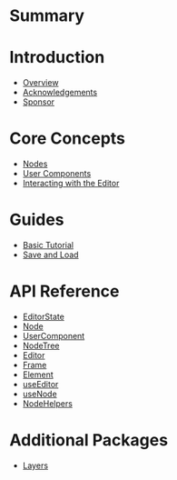 # Summary

# Introduction

- [Overview](./overview.md)
- [Acknowledgements](./acknowledgements.md)
- [Sponsor](./sponsor.md)

# Core Concepts

- [Nodes](./concepts/nodes.md)
- [User Components](./concepts/user-components.md)
- [Interacting with the Editor](./concepts/editor.md)

# Guides

- [Basic Tutorial](./guides/basic-tutorial.md)
- [Save and Load](./guides/save-load.md)

# API Reference

- [EditorState]()
- [Node]()
- [UserComponent]()
- [NodeTree]()
- [Editor]()
- [Frame]()
- [Element]()
- [useEditor]()
- [useNode]()
- [NodeHelpers]()

# Additional Packages

- [Layers](./additional/layers.md)
